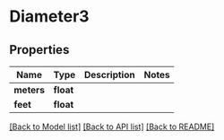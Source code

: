 # Diameter3

## Properties
Name | Type | Description | Notes
------------ | ------------- | ------------- | -------------
**meters** | **float** |  | 
**feet** | **float** |  | 

[[Back to Model list]](../README.md#documentation-for-models) [[Back to API list]](../README.md#documentation-for-api-endpoints) [[Back to README]](../README.md)


